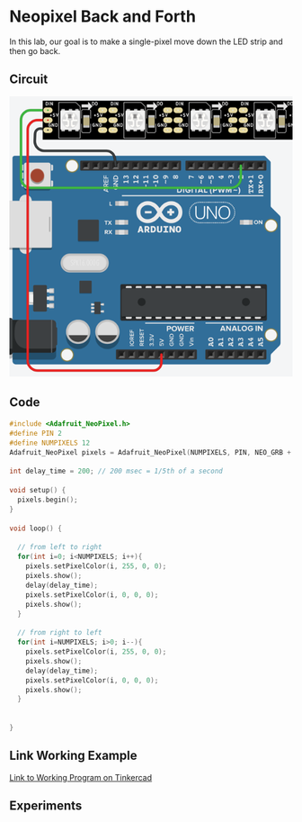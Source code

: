 # Neopixel Back and Forth
In this lab, our goal is to make a single-pixel move down the LED strip and then go back.

## Circuit

![Tinkercad Circuit](./img/led-strip-circuit.png)

## Code

```C
#include <Adafruit_NeoPixel.h>
#define PIN 2
#define NUMPIXELS 12
Adafruit_NeoPixel pixels = Adafruit_NeoPixel(NUMPIXELS, PIN, NEO_GRB + NEO_KHZ800);

int delay_time = 200; // 200 msec = 1/5th of a second

void setup() {
  pixels.begin();
}

void loop() {
  
  // from left to right
  for(int i=0; i<NUMPIXELS; i++){
    pixels.setPixelColor(i, 255, 0, 0);
    pixels.show();
    delay(delay_time);
    pixels.setPixelColor(i, 0, 0, 0);
    pixels.show();
  }
  
  // from right to left
  for(int i=NUMPIXELS; i>0; i--){
    pixels.setPixelColor(i, 255, 0, 0);
    pixels.show();
    delay(delay_time);
    pixels.setPixelColor(i, 0, 0, 0);
    pixels.show();
  }
  
  
}
```

## Link Working Example
[Link to Working Program on Tinkercad](https://www.tinkercad.com/things/izRFzjwAONe)

## Experiments